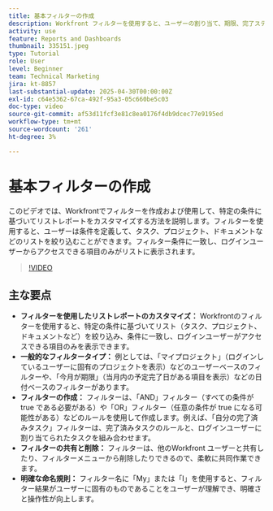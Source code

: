 ```yaml
---
title: 基本フィルターの作成
description: Workfront フィルターを使用すると、ユーザーの割り当て、期限、完了ステータスなどの条件に基づいてリストをカスタマイズできるので、ワークフローがより効率的かつ共同作業しやすくなり、タスクとプロジェクトの管理が効率化されます。
activity: use
feature: Reports and Dashboards
thumbnail: 335151.jpeg
type: Tutorial
role: User
level: Beginner
team: Technical Marketing
jira: kt-8857
last-substantial-update: 2025-04-30T00:00:00Z
exl-id: c64e5362-67ca-492f-95a3-05c660be5c03
doc-type: video
source-git-commit: af53d11fcf3e81c8ea0176f4db9dcec77e9195ed
workflow-type: tm+mt
source-wordcount: '261'
ht-degree: 3%

---
```


# 基本フィルターの作成

このビデオでは、Workfrontでフィルターを作成および使用して、特定の条件に基づいてリストレポートをカスタマイズする方法を説明します。&#x200B; フィルターを使用すると、ユーザーは条件を定義して、タスク、プロジェクト、ドキュメントなどのリストを絞り込むことができます。&#x200B; フィルター条件に一致し、ログインユーザーからアクセスできる項目のみがリストに表示されます。&#x200B;


>[!VIDEO](https://video.tv.adobe.com/v/335151/?quality=12&learn=on&enablevpops)

## 主な要点

* **フィルターを使用したリストレポートのカスタマイズ：** Workfrontのフィルターを使用すると、特定の条件に基づいてリスト（タスク、プロジェクト、ドキュメントなど）を絞り込み、条件に一致し、ログインユーザーがアクセスできる項目のみを表示できます。&#x200B;
* **一般的なフィルタータイプ：** 例としては、「マイプロジェクト」（ログインしているユーザーに固有のプロジェクトを表示）などのユーザーベースのフィルターや、「今月が期限」（当月内の予定完了日がある項目を表示）などの日付ベースのフィルターがあります。&#x200B;
* **フィルターの作成：** フィルターは、「AND」フィルター（すべての条件が true である必要がある）や「OR」フィルター（任意の条件が true になる可能性がある）などのルールを使用して作成します。&#x200B; 例えば、「自分の完了済みタスク」フィルターは、完了済みタスクのルールと、ログインユーザーに割り当てられたタスクを組み合わせます。&#x200B;
* **フィルターの共有と削除：** フィルターは、他のWorkfront ユーザーと共有したり、フィルターメニューから削除したりできるので、柔軟に共同作業できます。&#x200B;
* **明確な命名規則：** フィルター名に「My」または「I」を使用すると、フィルター結果がユーザーに固有のものであることをユーザーが理解でき、明確さと操作性が向上します。&#x200B;

